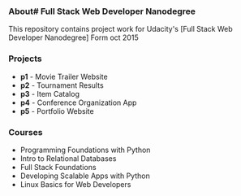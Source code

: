 ### About# Full Stack Web Developer Nanodegree



This repository contains project work for Udacity's [Full Stack Web Developer Nanodegree] Form oct 2015

### Projects
- **p1** - Movie Trailer Website
- **p2** - Tournament Results
- **p3** - Item Catalog
- **p4** - Conference Organization App
- **p5** - Portfolio Website

### Courses
- Programming Foundations with Python
- Intro to Relational Databases
- Full Stack Foundations
- Developing Scalable Apps with Python
- Linux Basics for Web Developers
